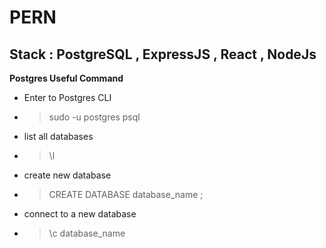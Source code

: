 # PERN

## Stack : PostgreSQL  , ExpressJS , React , NodeJs

**Postgres Useful Command**

  * Enter to Postgres CLI
  * > sudo -u postgres psql
  * list all databases
  * > \l
  * create new database
  * > CREATE DATABASE database_name ;
  * connect to a new database
  * > \c database_name 
